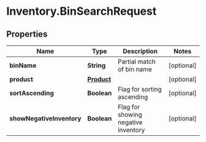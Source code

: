 # Inventory.BinSearchRequest

## Properties

Name | Type | Description | Notes
------------ | ------------- | ------------- | -------------
**binName** | **String** | Partial match of bin name | [optional] 
**product** | [**Product**](.md) |  | [optional] 
**sortAscending** | **Boolean** | Flag for sorting ascending | [optional] 
**showNegativeInventory** | **Boolean** | Flag for showing negative inventory | [optional] 


